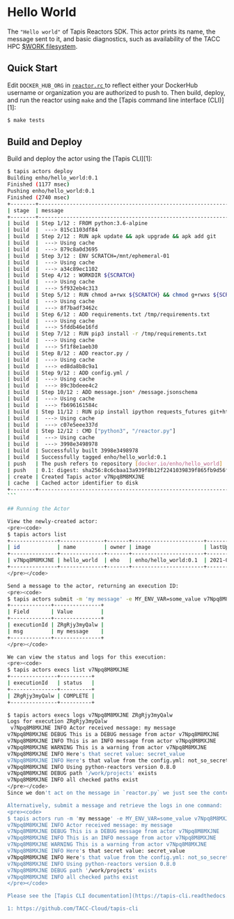 # Hello World

The `"Hello world"` of Tapis Reactors SDK. This actor prints its name, the message sent to it, and basic diagnostics, such as availability of the TACC HPC [$WORK filesystem](https://portal.tacc.utexas.edu/tutorials/managingio).

## Quick Start

Edit `DOCKER_HUB_ORG` in [`reactor.rc` ](./reactor.rc) to reflect either your DockerHub
username or organization you are authorized to push to. Then build, deploy, and run the reactor using `make` and the [Tapis command line interface (CLI)][1]:
```bash
$ make tests
```

## Build and Deploy

Build and deploy the actor using the [Tapis CLI][1]:
````bash
$ tapis actors deploy
Building enho/hello_world:0.1
Finished (1177 msec)
Pushing enho/hello_world:0.1
Finished (2740 msec)
+--------+---------------------------------------------------------------------------------------------------------------------+
| stage  | message                                                                                                             |
+--------+---------------------------------------------------------------------------------------------------------------------+
| build  | Step 1/12 : FROM python:3.6-alpine                                                                                  |
| build  |  ---> 815c1103df84                                                                                                  |
| build  | Step 2/12 : RUN apk update && apk upgrade && apk add git                                                            |
| build  |  ---> Using cache                                                                                                   |
| build  |  ---> 879c8a0d3695                                                                                                  |
| build  | Step 3/12 : ENV SCRATCH=/mnt/ephemeral-01                                                                           |
| build  |  ---> Using cache                                                                                                   |
| build  |  ---> a34c89ec1102                                                                                                  |
| build  | Step 4/12 : WORKDIR ${SCRATCH}                                                                                      |
| build  |  ---> Using cache                                                                                                   |
| build  |  ---> 5f932eb4c313                                                                                                  |
| build  | Step 5/12 : RUN chmod a+rwx ${SCRATCH} && chmod g+rwxs ${SCRATCH}                                                   |
| build  |  ---> Using cache                                                                                                   |
| build  |  ---> 8f7badf3462c                                                                                                  |
| build  | Step 6/12 : ADD requirements.txt /tmp/requirements.txt                                                              |
| build  |  ---> Using cache                                                                                                   |
| build  |  ---> 5fddb46e16fd                                                                                                  |
| build  | Step 7/12 : RUN pip3 install -r /tmp/requirements.txt                                                               |
| build  |  ---> Using cache                                                                                                   |
| build  |  ---> 5f1f8e1aeb30                                                                                                  |
| build  | Step 8/12 : ADD reactor.py /                                                                                        |
| build  |  ---> Using cache                                                                                                   |
| build  |  ---> ed8da8b8c9a1                                                                                                  |
| build  | Step 9/12 : ADD config.yml /                                                                                        |
| build  |  ---> Using cache                                                                                                   |
| build  |  ---> 89c3bdeee4c2                                                                                                  |
| build  | Step 10/12 : ADD message.json* /message.jsonschema                                                                  |
| build  |  ---> Using cache                                                                                                   |
| build  |  ---> fb696161584c                                                                                                  |
| build  | Step 11/12 : RUN pip install ipython requests_futures git+https://github.com/TACC-Cloud/python-reactors.git@develop |
| build  |  ---> Using cache                                                                                                   |
| build  |  ---> c07e5eee337d                                                                                                  |
| build  | Step 12/12 : CMD ["python3", "/reactor.py"]                                                                         |
| build  |  ---> Using cache                                                                                                   |
| build  |  ---> 3998e3498978                                                                                                  |
| build  | Successfully built 3998e3498978                                                                                     |
| build  | Successfully tagged enho/hello_world:0.1                                                                            |
| push   | The push refers to repository [docker.io/enho/hello_world]                                                          |
| push   | 0.1: digest: sha256:8c6cbaa13a939f8b12f2241039839f865fb9d56f8978e68837363a9fd1728d59 size: 3245                     |
| create | Created Tapis actor v7Npq8M8MXJNE                                                                                   |
| cache  | Cached actor identifier to disk                                                                                     |
+--------+---------------------------------------------------------------------------------------------------------------------+
```

## Running the Actor

View the newly-created actor:
<pre><code>
$ tapis actors list
+---------------+--------------+-------+-----------------------+--------------------------+--------+
| id            | name         | owner | image                 | lastUpdateTime           | status |
+---------------+--------------+-------+-----------------------+--------------------------+--------+
| v7Npq8M8MXJNE | hello_world  | eho   | enho/hello_world:0.1  | 2021-03-01T22:22:16.029Z | READY  |
+---------------+--------------+-------+-----------------------+--------------------------+--------+
</pre></code>

Send a message to the actor, returning an execution ID:
<pre><code>
$ tapis actors submit -m 'my message' -e MY_ENV_VAR=some_value v7Npq8M8MXJNE
+-------------+---------------+
| Field       | Value         |
+-------------+---------------+
| executionId | ZRgRjy3myQalw |
| msg         | my message    |
+-------------+---------------+
</pre></code>

We can view the status and logs for this execution:
<pre><code>
$ tapis actors execs list v7Npq8M8MXJNE
+---------------+----------+
| executionId   | status   |
+---------------+----------+
| ZRgRjy3myQalw | COMPLETE |
+---------------+----------+

$ tapis actors execs logs v7Npq8M8MXJNE ZRgRjy3myQalw
Logs for execution ZRgRjy3myQalw
 v7Npq8M8MXJNE INFO Actor received message: my message
v7Npq8M8MXJNE DEBUG This is a DEBUG message from actor v7Npq8M8MXJNE
v7Npq8M8MXJNE INFO This is an INFO message from actor v7Npq8M8MXJNE
v7Npq8M8MXJNE WARNING This is a warning from actor v7Npq8M8MXJNE
v7Npq8M8MXJNE INFO Here's that secret value: secret_value
v7Npq8M8MXJNE INFO Here's that value from the config.yml: not_so_secret
v7Npq8M8MXJNE INFO Using python-reactors version 0.8.0
v7Npq8M8MXJNE DEBUG path '/work/projects' exists
v7Npq8M8MXJNE INFO all checked paths exist
</pre></code>
Since we don't act on the message in `reactor.py` we just see the contents of `STDOUT`.

Alternatively, submit a message and retrieve the logs in one command:
<pre><code>
$ tapis actors run -m 'my message' -e MY_ENV_VAR=some_value v7Npq8M8MXJNE
v7Npq8M8MXJNE INFO Actor received message: my message
v7Npq8M8MXJNE DEBUG This is a DEBUG message from actor v7Npq8M8MXJNE
v7Npq8M8MXJNE INFO This is an INFO message from actor v7Npq8M8MXJNE
v7Npq8M8MXJNE WARNING This is a warning from actor v7Npq8M8MXJNE
v7Npq8M8MXJNE INFO Here's that secret value: secret_value
v7Npq8M8MXJNE INFO Here's that value from the config.yml: not_so_secret
v7Npq8M8MXJNE INFO Using python-reactors version 0.8.0
v7Npq8M8MXJNE DEBUG path '/work/projects' exists
v7Npq8M8MXJNE INFO all checked paths exist
</pre></code>

Please see the [Tapis CLI documentation](https://tapis-cli.readthedocs.io/en/latest/usage/actors.html) for details on the most up-to-date CLI.

1: https://github.com/TACC-Cloud/tapis-cli
